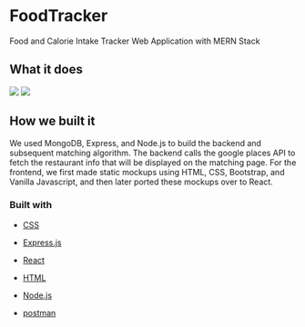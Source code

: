 # FoodTracker
Food and Calorie Intake Tracker Web Application with MERN Stack

## What it does


<img src="./images/CreateUser">
<img src="./images/MealLogs">


## How we built it
We used MongoDB, Express, and Node.js to build the backend and subsequent matching algorithm. The backend calls the google places API to fetch the restaurant info that will be displayed on the matching page. For the frontend, we first made static mockups using HTML, CSS, Bootstrap, and Vanilla Javascript, and then later ported these mockups over to React.

### Built with
* [CSS](https://www.w3schools.com/css/) 
* [Express.js](https://expressjs.com/) 
* [React](https://reactjs.org/) 
 
* [HTML](https://www.w3schools.com/html/) 
* [Node.js](https://nodejs.org/en/) 
* [postman](https://www.postman.com/) 

